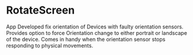 # RotateScreen
App Developed fix orientation of Devices with faulty orientation sensors.
Provides option to force Orientation change to either portrait or landscape of the device. Comes in handy when the orientation sensor stops responding to physical movements.
